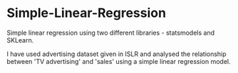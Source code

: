 # Simple-Linear-Regression
Simple linear regression using two different libraries - statsmodels and SKLearn.

I have used advertising dataset given in ISLR and analysed the relationship between 'TV advertising' and 'sales' using a simple linear regression model.
